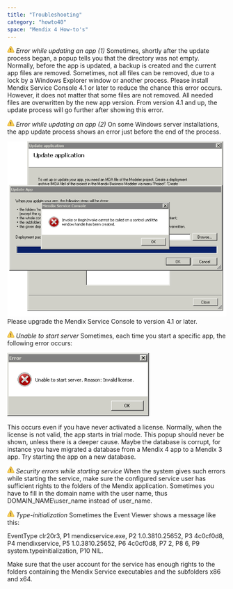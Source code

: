 ```yaml
---
title: "Troubleshooting"
category: "howto40"
space: "Mendix 4 How-to's"
---
```

![(warning)](images/icons/emoticons/warning.png) _Error while updating an app (1)_
Sometimes, shortly after the update process began, a popup tells you that the directory was not empty. Normally, before the app is updated, a backup is created and the current app files are removed. Sometimes, not all files can be removed, due to a lock by a Windows Explorer window or another process. Please install Mendix Service Console 4.1 or later to reduce the chance this error occurs.
However, it does not matter that some files are not removed. All needed files are overwritten by the new app version. From version 4.1 and up, the update process will go further after showing this error.

![(warning)](images/icons/emoticons/warning.png) _Error while updating an app (2)_
On some Windows server installations, the app update process shows an error just before the end of the process.

![](attachments/2621654/2753000.png)
Please upgrade the Mendix Service Console to version 4.1 or later.

![(warning)](images/icons/emoticons/warning.png) _Unable to start server_
Sometimes, each time you start a specific app, the following error occurs:

![](attachments/2621654/2753001.png)

This occurs even if you have never activated a license. Normally, when the license is not valid, the app starts in trial mode. This popup should never be shown, unless there is a deeper cause. Maybe the database is corrupt, for instance you have migrated a database from a Mendix 4 app to a Mendix 3 app. Try starting the app on a new database.

![(warning)](images/icons/emoticons/warning.png) _Security errors while starting service_
When the system gives such errors while starting the service, make sure the configured service user has sufficient rights to the folders of the Mendix application. Sometimes you have to fill in the domain name with the user name, thus DOMAIN_NAME\user_name instead of user_name.

![(warning)](images/icons/emoticons/warning.png) _Type-initialization_
Sometimes the Event Viewer shows a message like this:

EventType clr20r3, P1 mendixservice.exe, P2 1.0.3810.25652, P3 4c0cf0d8, P4 mendixservice, P5 1.0.3810.25652, P6 4c0cf0d8, P7 2, P8 6, P9 system.typeinitialization, P10 NIL.

Make sure that the user account for the service has enough rights to the folders containing the Mendix Service executables and the subfolders x86 and x64.